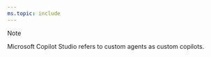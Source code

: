 ```yaml
---
ms.topic: include
---
```


<!-- markdownlint-disable MD041 -->

> [!NOTE]
> Microsoft Copilot Studio refers to custom agents as custom copilots.

